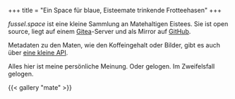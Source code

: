 +++
title = "Ein Space für blaue, Eisteemate trinkende Frotteehasen"
+++

_fussel.space_ ist eine kleine Sammlung an Matehaltigen Eistees. Sie ist open
source, liegt auf einem [Gitea](https://git.192k.pw/bake/fussel.space)-Server
und als Mirror auf [GitHub](https://github.com/bake/fussel.space).

Metadaten zu den Maten, wie den Koffeingehalt oder Bilder, gibt es auch über
[eine kleine API](/mate/index.json).

Alles hier ist meine persönliche Meinung. Oder gelogen. Im Zweifelsfall gelogen.

{{< gallery "mate" >}}
